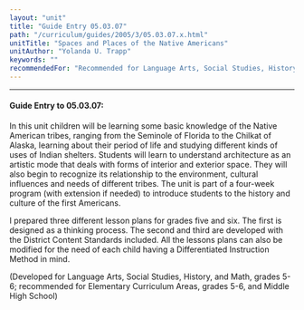 ```yaml
---
layout: "unit"
title: "Guide Entry 05.03.07"
path: "/curriculum/guides/2005/3/05.03.07.x.html"
unitTitle: "Spaces and Places of the Native Americans"
unitAuthor: "Yolanda U. Trapp"
keywords: ""
recommendedFor: "Recommended for Language Arts, Social Studies, History and Math, grades 5-6."
---
```

<body>
<hr/>
<h4>
Guide Entry to 05.03.07:
</h4>
<p>
In this unit children will be learning some basic knowledge of the Native American tribes, ranging from the Seminole of Florida to the Chilkat of Alaska, learning about their period of life and studying different kinds of uses of Indian shelters.  Students will learn to understand architecture as an artistic mode that deals with forms of interior and exterior space.  They will also begin to recognize its relationship to the environment, cultural influences and needs of different tribes. The unit is part of a four-week program (with extension if needed) to introduce students to the history and culture of the first Americans.
</p>
<p>
I prepared three different lesson plans for grades five and six.  The first is designed as a thinking process.  The second and third are developed with the District Content Standards included.  All the lessons plans can also be modified for the need of each child having a Differentiated Instruction Method in mind.
</p>
<p>
(Developed for Language Arts, Social Studies, History, and Math, grades 5-6; recommended for Elementary Curriculum Areas, grades 5-6, and Middle High School)
</p>
</body>
